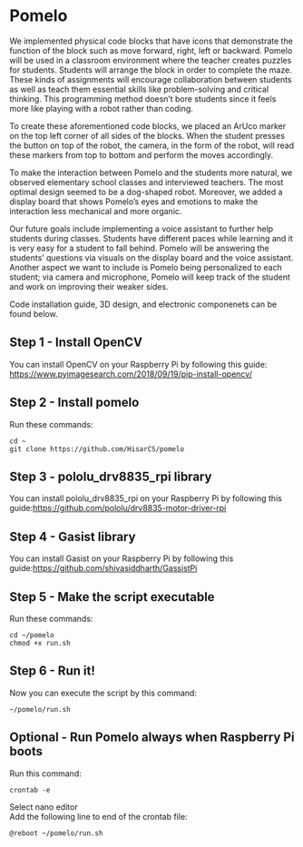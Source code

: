 # Pomelo

We implemented physical code blocks that have icons that demonstrate the function of the block such as move forward, right, left or backward. Pomelo will be used in a classroom environment where the teacher creates puzzles for students. Students will arrange the block in order to complete the maze. These kinds of assignments will encourage collaboration between students as well as teach them essential skills like problem-solving and critical thinking. This programming method doesn’t bore students since it feels more like playing with a robot rather than coding. 

To create these aforementioned code blocks, we placed an ArUco marker on the top left corner of all sides of the blocks. When the student presses the button on top of the robot, the camera, in the form of the robot, will read these markers from top to bottom and perform the moves accordingly. 

To make the interaction between Pomelo and the students more natural, we observed elementary school classes and interviewed teachers. The most optimal design seemed to be a dog-shaped robot. Moreover, we added a display board that shows Pomelo’s eyes and emotions to make the interaction less mechanical and more organic. 

Our future goals include implementing a voice assistant to further help students during classes. Students have different paces while learning and it is very easy for a student to fall behind. Pomelo will be answering the students’ questions via visuals on the display board and the voice assistant. Another aspect we want to include is Pomelo being personalized to each student; via camera and microphone, Pomelo will keep track of the student and work on improving their weaker sides.

Code installation guide, 3D design, and electronic componenets can be found below. 

## Step 1 - Install OpenCV
You can install OpenCV on your Raspberry Pi by following this guide: https://www.pyimagesearch.com/2018/09/19/pip-install-opencv/

## Step 2 - Install pomelo
Run these commands:  
```
cd ~  
git clone https://github.com/HisarCS/pomelo  
```
## Step 3 - pololu_drv8835_rpi library
You can install pololu_drv8835_rpi on your Raspberry Pi by following this guide:https://github.com/pololu/drv8835-motor-driver-rpi

## Step 4 - Gasist library
You can install Gasist on your Raspberry Pi by following this guide:https://github.com/shivasiddharth/GassistPi

## Step 5 - Make the script executable  
Run these commands:  
```
cd ~/pomelo  
chmod +x run.sh  
```
  
## Step 6 - Run it!  
Now you can execute the script by this command:
```
~/pomelo/run.sh  
```

## Optional - Run Pomelo always when Raspberry Pi boots
Run this command:  
```
crontab -e  
```
Select nano editor  
Add the following line to end of the crontab file:  
```
@reboot ~/pomelo/run.sh
```
